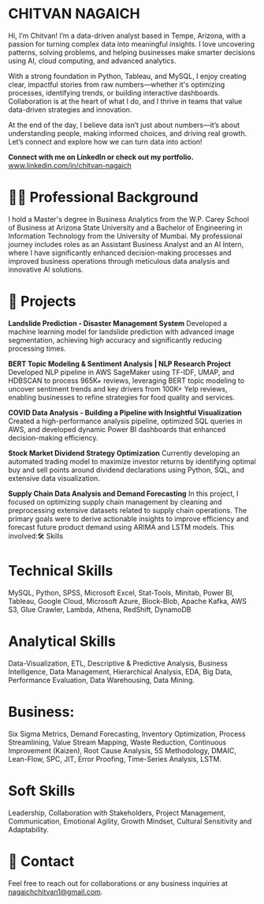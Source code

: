 # CHITVAN NAGAICH
Hi, I’m Chitvan! I’m a data-driven analyst based in Tempe, Arizona, with a passion for turning complex data into meaningful insights. I love uncovering patterns, solving problems, and helping businesses make smarter decisions using AI, cloud computing, and advanced analytics.

With a strong foundation in Python, Tableau, and MySQL, I enjoy creating clear, impactful stories from raw numbers—whether it's optimizing processes, identifying trends, or building interactive dashboards. Collaboration is at the heart of what I do, and I thrive in teams that value data-driven strategies and innovation.

At the end of the day, I believe data isn’t just about numbers—it’s about understanding people, making informed choices, and driving real growth. Let’s connect and explore how we can turn data into action!

**Connect with me on LinkedIn or check out my portfolio.**
www.linkedin.com/in/chitvan-nagaich

# 👨‍💻 Professional Background
I hold a Master's degree in Business Analytics from the W.P. Carey School of Business at Arizona State University and a Bachelor of Engineering in Information Technology from the University of Mumbai. My professional journey includes roles as an Assistant Business Analyst and an AI Intern, where I have significantly enhanced decision-making processes and improved business operations through meticulous data analysis and innovative AI solutions.

# 🚀 Projects
**Landslide Prediction - Disaster Management System**
Developed a machine learning model for landslide prediction with advanced image segmentation, achieving high accuracy and significantly reducing processing times.

**BERT Topic Modeling & Sentiment Analysis | NLP Research Project** 
Developed NLP pipeline in AWS SageMaker using TF-IDF, UMAP, and HDBSCAN to process 965K+ reviews, leveraging BERT topic modeling 
to uncover sentiment trends and key drivers from 100K+ Yelp reviews, enabling businesses to refine strategies for food quality and services. 

**COVID Data Analysis - Building a Pipeline with Insightful Visualization**
Created a high-performance analysis pipeline, optimized SQL queries in AWS, and developed dynamic Power BI dashboards that enhanced decision-making efficiency.

**Stock Market Dividend Strategy Optimization**
Currently developing an automated trading model to maximize investor returns by identifying optimal buy and sell points around dividend declarations using Python, SQL, and extensive data visualization.

**Supply Chain Data Analysis and Demand Forecasting**
In this project, I focused on optimizing supply chain management by cleaning and preprocessing extensive datasets related to supply chain operations. The primary goals were to derive actionable insights to improve efficiency and forecast future product demand using ARIMA and LSTM models. This involved:🛠 Skills

# Technical Skills
MySQL, Python, SPSS, Microsoft Excel, Stat-Tools, Minitab, Power BI, Tableau, Google Cloud, 
Microsoft Azure, Block-Blob, Apache Kafka, AWS S3, Glue Crawler, Lambda, Athena, RedShift, DynamoDB 
# Analytical Skills
Data-Visualization, ETL, Descriptive & Predictive Analysis, Business Intelligence, Data 
Management, Hierarchical Analysis, EDA, Big Data, Performance Evaluation, Data Warehousing, Data Mining.
# Business:
Six Sigma Metrics, Demand Forecasting, Inventory Optimization, Process Streamlining, Value 
Stream Mapping, Waste Reduction, Continuous Improvement (Kaizen), Root Cause Analysis, 5S Methodology, 
DMAIC, Lean-Flow, SPC, JIT, Error Proofing, Time-Series Analysis, LSTM.
# Soft Skills
Leadership, Collaboration with Stakeholders, Project Management, Communication, Emotional 
Agility, Growth Mindset, Cultural Sensitivity and Adaptability.

# 📧 Contact
Feel free to reach out for collaborations or any business inquiries at nagaichchitvan1@gmail.com.

